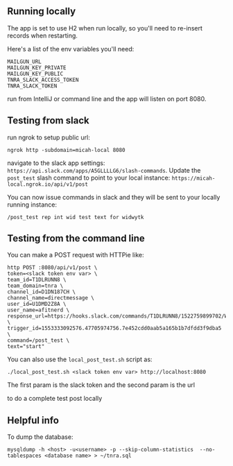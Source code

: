 ## Running locally

The app is set to use H2 when run locally, so you'll need to re-insert records when restarting.

Here's a list of the env variables you'll need:

```
MAILGUN_URL
MAILGUN_KEY_PRIVATE
MAILGUN_KEY_PUBLIC
TNRA_SLACK_ACCESS_TOKEN
TNRA_SLACK_TOKEN
```

run from IntelliJ or command line and the app will listen on port 8080.

## Testing from slack

run ngrok to setup public url:

```
ngrok http -subdomain=micah-local 8080
```

navigate to the slack app settings: `https://api.slack.com/apps/A5GLLLLG6/slash-commands`. Update the `post_test` slash
command to point to your local instance: `https://micah-local.ngrok.io/api/v1/post`

You can now issue commands in slack and they will be sent to your locally running instance:

```
/post_test rep int wid test text for widwytk
```

## Testing from the command line

You can make a POST request with HTTPie like:

```
http POST :8080/api/v1/post \
token=<slack token env var> \
team_id=T1DLRUNN8 \
team_domain=tnra \
channel_id=D1DN187CH \
channel_name=directmessage \
user_id=U1DMD2Z8A \
user_name=afitnerd \
response_url=https://hooks.slack.com/commands/T1DLRUNN8/1522759899702/WNXLruMwCJKUT9VhBODbIZwP \
trigger_id=1553333092576.47705974756.7e452cdd0aab5a165b1b7dfdd3f9dba5 \
command=/post_test \
text="start"
```

You can also use the `local_post_test.sh` script as:

```
./local_post_test.sh <slack token env var> http://localhost:8080
```

The first param is the slack token and the second param is the url

to do a complete test post locally

## Helpful info

To dump the database:

```
mysqldump -h <host> -u<username> -p --skip-column-statistics  --no-tablespaces <database name> > ~/tnra.sql
```